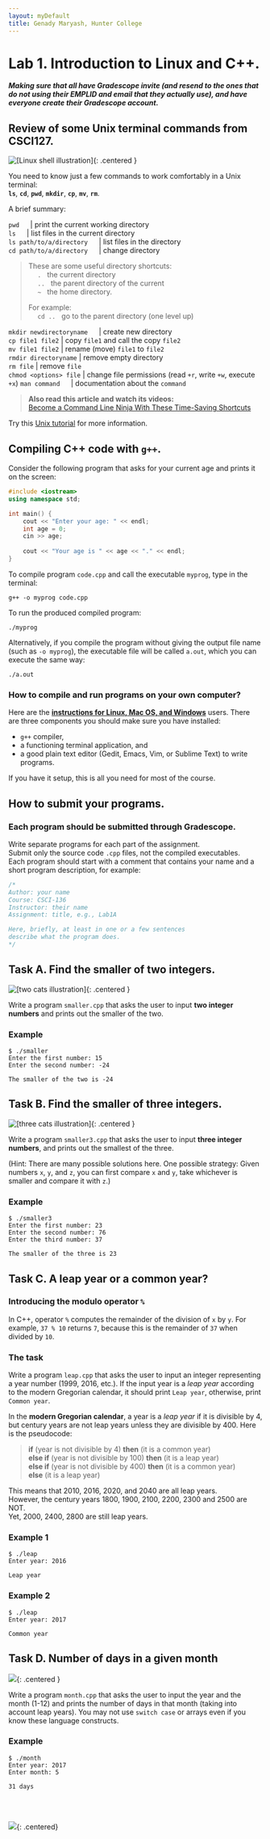 ```yaml
---  
layout: myDefault  
title: Genady Maryash, Hunter College  
---  
```

  
  
# Lab 1. Introduction to Linux and C++.

_**Making sure that all have Gradescope invite (and resend to the ones that do not using their EMPLID and email that they actually use), and have everyone create their Gradescope account.**_

## Review of some Unix terminal commands from CSCI127.

![\[Linux shell illustration\]](http://i.imgur.com/fEoNjnW.jpg){: .centered }

You need to know just a few commands to work comfortably in a Unix terminal:      
**`ls`**, **`cd`**, **`pwd`**, **`mkdir`**, **`cp`**, **`mv`**, **`rm`**.

A brief summary:

`pwd` &emsp;                    | print the current working directory   
`ls` &emsp;                     | list files in the current directory    
`ls path/to/a/directory` &emsp; | list files in the directory    
`cd path/to/a/directory` &emsp; | change directory     

> These are some useful directory shortcuts:     
> &emsp; `.` &nbsp; the current directory <br />
> &emsp; `..` &nbsp; the parent directory of the current <br />
> &emsp; `~` &nbsp; the home directory. <br />
>    
> For example:    
> &emsp; `cd ..` &nbsp; go to the parent directory (one level up)

`mkdir newdirectoryname` &emsp; | create new directory    
`cp file1 file2`                | copy `file1` and call the copy `file2`    
`mv file1 file2`                | rename (move) `file1` to `file2`    
`rmdir directoryname`           | remove empty directory    
`rm file`                       | remove `file`    
`chmod <options> file`          | change file permissions (read `+r`, write `+w`, execute `+x`)
`man command` &emsp;            | documentation about the `command`   

  > **Also read this article and watch its videos:**      
  [Become a Command Line Ninja With These Time-Saving Shortcuts](http://lifehacker.com/5743814/become-a-command-line-ninja-with-these-time-saving-shortcuts)

Try this [Unix tutorial](http://www.ee.surrey.ac.uk/Teaching/Unix/unix1.html) for more information.

## Compiling C++ code with `g++`.  

Consider the following program that asks for your current age and
prints it on the screen:

```c++
#include <iostream>
using namespace std;

int main() {
	cout << "Enter your age: " << endl;
	int age = 0;
	cin >> age;
	
	cout << "Your age is " << age << "." << endl;
}
```

To compile program `code.cpp` and call the executable `myprog`, type in the terminal: 

```
g++ -o myprog code.cpp
```

To run the produced compiled program:

```
./myprog
```

Alternatively, if you compile the program without giving the output file name (such as `-o myprog`), the
executable file will be called `a.out`, which you can execute the same way:

```
./a.out
```

### How to compile and run programs on your own computer?

Here are the **[instructions for Linux, Mac OS, and Windows](https://a-nikolaev.github.io/cs136/setup/)** users.
There are three components you should make sure you have installed:

  * `g++` compiler, 
  * a functioning terminal application, and 
  * a good plain text editor (Gedit, Emacs, Vim, or Sublime Text) to write programs. 

If you have it setup, this is all you need for most of the course.


## How to submit your programs.

### Each program should be submitted through Gradescope.

Write separate programs for each part of the assignment.    
Submit only the source code `.cpp` files, not the compiled executables.    
Each program should start with a comment that contains your name and a short program description, for example:

```c++
/*
Author: your name
Course: CSCI-136
Instructor: their name
Assignment: title, e.g., Lab1A

Here, briefly, at least in one or a few sentences
describe what the program does.
*/
```

## Task A. Find the smaller of two integers.

![\[two cats illustration\]](https://i.imgur.com/FzG71JC.jpg){: .centered }

Write a program `smaller.cpp` that asks the user to input **two integer numbers** and prints out the smaller of the two.

### Example

```
$ ./smaller
Enter the first number: 15
Enter the second number: -24

The smaller of the two is -24
```

## Task B. Find the smaller of three integers.

![\[three cats illustration\]](https://i.imgur.com/3EJLfnP.jpg){: .centered }

Write a program `smaller3.cpp` that asks the user to input **three integer numbers**, and prints out the smallest of the three.

(Hint: There are many possible solutions here. One possible strategy: Given numbers `x`, `y`, and `z`, you can first compare `x` and `y`,
take whichever is smaller and compare it with `z`.)

### Example

```
$ ./smaller3
Enter the first number: 23
Enter the second number: 76
Enter the third number: 37

The smaller of the three is 23
```


## Task C. A leap year or a common year?

### Introducing the modulo operator `%`

In C++, operator `%` computes the remainder of the division of `x` by `y`.
For example, `37 % 10` returns `7`, because this is the remainder of `37` when divided by `10`.

### The task 

Write a program `leap.cpp` that asks the user to input an integer representing a year number (1999, 2016, etc.).
If the input year is a *leap year* according to the modern Gregorian calendar, it should print `Leap year`, otherwise, print `Common year`.
 
In the **modern Gregorian calendar**, a year is a *leap year* if it is divisible by 4, but century years are not leap years unless they are divisible by 400. Here is the pseudocode:
> **if** (year is not divisible by 4) **then** (it is a common year)   
> **else if** (year is not divisible by 100) **then** (it is a leap year)   
> **else if** (year is not divisible by 400) **then** (it is a common year)   
> **else** (it is a leap year)

This means that 2010, 2016, 2020, and 2040 are all leap years.  
However, the century years 1800, 1900, 2100, 2200, 2300 and 2500 are NOT.  
Yet, 2000, 2400, 2800 are still leap years.  

### Example 1

~~~
$ ./leap
Enter year: 2016

Leap year
~~~

### Example 2

~~~
$ ./leap
Enter year: 2017

Common year
~~~


## Task D. Number of days in a given month

![](https://i.imgur.com/tTN6shb.jpg){: .centered }

Write a program `month.cpp` that asks the user to input the year and the month (1-12) and prints the number of days in that month (taking into account leap years).
You may not use `switch case` or arrays even if you know these language constructs.

### Example

```
$ ./month
Enter year: 2017
Enter month: 5

31 days
```

<br />
<br />

![](https://i.imgur.com/YG2e5kF.jpg){: .centered}
